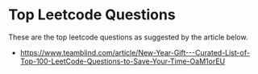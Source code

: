 # Top Leetcode Questions
These are the top leetcode questions as suggested by the article below.
- https://www.teamblind.com/article/New-Year-Gift---Curated-List-of-Top-100-LeetCode-Questions-to-Save-Your-Time-OaM1orEU
